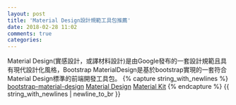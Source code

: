 ```yaml
---
layout: post
title: 'Material Design設計規範工具包推薦'
date: 2018-02-28 11:02
comments: true
categories:
---
```

Material Design(實感設計，或譯材料設計)是由Google發布的一套設計規範且具有現代設計化風格，Bootstrap MaterialDesign是基於bootstrap實現的一套符合Material Design標準的前端開發工具包。
{% capture string_with_newlines %}
[bootstrap-material-design](https://fezvrasta.github.io/bootstrap-material-design/docs/4.0/getting-started/introduction/)
[Material Design](http://materializecss.com/about.html)
[Material Kit](https://www.creative-tim.com/product/material-kit?tracking=first-time#)
{% endcapture %}
{{ string_with_newlines | newline_to_br }}